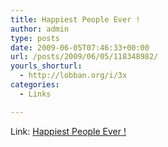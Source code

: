 ```yaml
---
title: Happiest People Ever !
author: admin
type: posts
date: 2009-06-05T07:46:33+00:00
url: /posts/2009/06/05/118348982/
yourls_shorturl:
  - http://lobban.org/i/3x
categories:
  - Links

---
```

Link: [Happiest People Ever !][1]

 [1]: http://happiestpeopleever.tumblr.com/